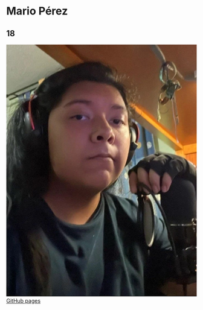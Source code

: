 # Mario Pérez
## 18
![Yo](/docs/img/Yo.png)
[GitHub pages](https://bl4ke36.github.io/Desarrorllo-Web-Entregas/)